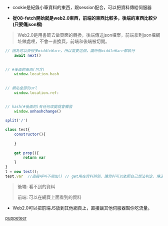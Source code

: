 * cookie是紀錄小筆資料的東西，跟session配合，可以把資料傳給伺服器

* **從08-fetch開始就是web2.0東西，前端的東西比較多，後端的東西比較少(只要傳json檔)**

>  Web2.0是用書籤去做頁面的轉換，後端傳送json檔案，前端拿到json檔網址做處哩，不會一直換頁，前端和後端被切開。

```js
// 因為可以掛很多middleWare，所以需要這個，讓所有middleWare都執行
  	await next()
  
  
// #後面的東西(包含)     
  	window.location.hash
  
  
// 網站全部的url
	window.location.ref:
	

// hash(#後面的)有任何改變就會觸發
  	window.onhashchange()
	
split('/')

class test{
	constructor(){
	
	}
	
	get prop(){
		return var
	}
}	
t = new test();
test.var  //直接呼叫不用加() // get用在資料辨別，讓資料可以依照自己想法判定，傳送
```

> 後端: 看不到的資料
>
> 前端: 可以在網頁上面看到的資料

* Web2.0可以把前端JS放到其他網頁上，直接讓其他伺服器幫你吃流量。



[puppeteer](https://gitlab.com/ccc110/sa/-/tree/master/se/08-verify/02-ajax/02-blogAjax)

